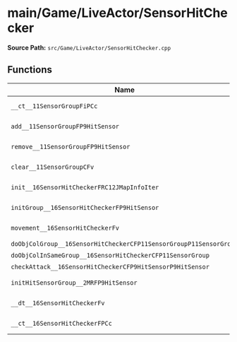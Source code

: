 # main/Game/LiveActor/SensorHitChecker

**Source Path:** `src/Game/LiveActor/SensorHitChecker.cpp`

## Functions

| Name | Address | Match % |
|------|---------|---------|
| `__ct__11SensorGroupFiPCc` | `0x8016B5A4` | :white_check_mark: (100.0%) |
| `add__11SensorGroupFP9HitSensor` | `0x8016B61C` | :white_check_mark: (100.0%) |
| `remove__11SensorGroupFP9HitSensor` | `0x8016B640` | :white_check_mark: (100.0%) |
| `clear__11SensorGroupCFv` | `0x8016B690` | :white_check_mark: (100.0%) |
| `init__16SensorHitCheckerFRC12JMapInfoIter` | `0x8016B6C4` | :white_check_mark: (100.0%) |
| `initGroup__16SensorHitCheckerFP9HitSensor` | `0x8016B6D8` | :x: (98.8%) |
| `movement__16SensorHitCheckerFv` | `0x8016B818` | :white_check_mark: (100.0%) |
| `doObjColGroup__16SensorHitCheckerCFP11SensorGroupP11SensorGroup` | `0x8016B94C` | :x: (0.0%) |
| `doObjColInSameGroup__16SensorHitCheckerCFP11SensorGroup` | `0x8016BA54` | :x: (0.0%) |
| `checkAttack__16SensorHitCheckerCFP9HitSensorP9HitSensor` | `0x8016BB54` | :x: (0.0%) |
| `initHitSensorGroup__2MRFP9HitSensor` | `0x8016BC2C` | :white_check_mark: (100.0%) |
| `__dt__16SensorHitCheckerFv` | `0x8016BC68` | :white_check_mark: (100.0%) |
| `__ct__16SensorHitCheckerFPCc` | `0x8016BCC0` | :white_check_mark: (100.0%) |